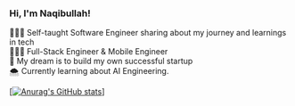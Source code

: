 ### Hi, I'm Naqibullah!

👨🏻‍💻 Self-taught Software Engineer sharing about my journey and learnings in tech<br/>
👨🏻‍🎓 Full-Stack Engineer & Mobile Engineer <br/>
💼 My dream is to build my own successful startup <br/>
🌨️ Currently learning about AI Engineering.

[[![Anurag's GitHub stats](https://github-readme-stats.vercel.app/api?username=naqibullahsarwari)](https://github.com/anuraghazra/github-readme-stats)]
